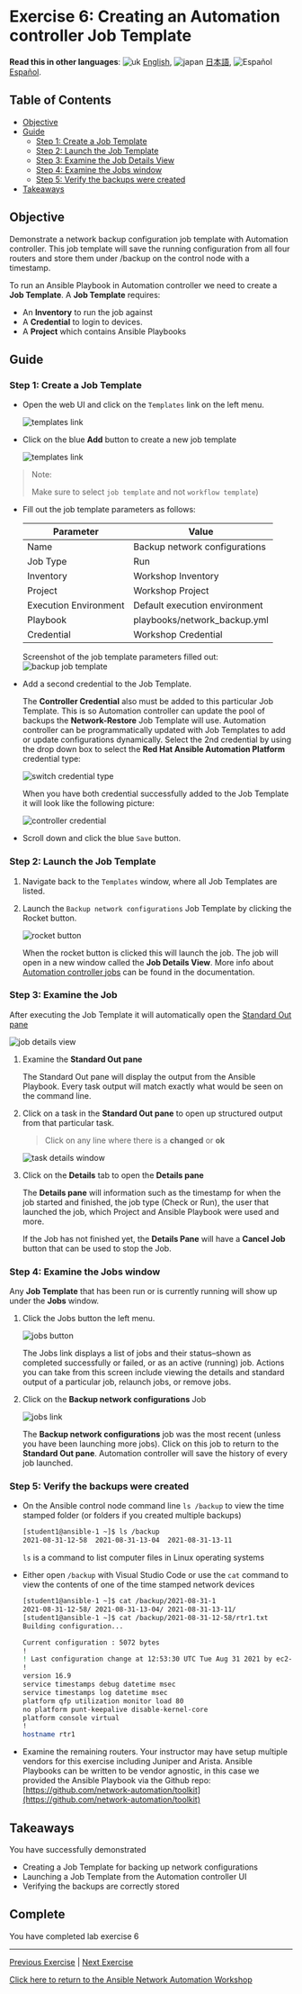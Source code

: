 # Exercise 6: Creating an Automation controller Job Template

**Read this in other languages**: ![uk](https://github.com/ansible/workshops/raw/devel/images/uk.png) [English](README.md), ![japan](https://github.com/ansible/workshops/raw/devel/images/japan.png) [日本語](README.ja.md), ![Español](https://github.com/ansible/workshops/raw/devel/images/es.png) [Español](README.es.md).

## Table of Contents

* [Objective](#objective)
* [Guide](#guide)
  * [Step 1: Create a Job Template](#step-1-create-a-job-template)
  * [Step 2: Launch the Job Template](#step-2-launch-the-job-template)
  * [Step 3: Examine the Job Details View](#step-3-examine-the-job-details-view)
  * [Step 4: Examine the Jobs window](#step-4-examine-the-jobs-window)
  * [Step 5: Verify the backups were created](#step-5-verify-the-backups-were-created)
* [Takeaways](#takeaways)

## Objective

Demonstrate a network backup configuration job template with Automation controller.  This job template will save the running configuration from all four routers and store them under /backup on the control node with a timestamp.

To run an Ansible Playbook in Automation controller we need to create a **Job Template**.  A **Job Template** requires:

* An **Inventory** to run the job against
* A **Credential** to login to devices.
* A **Project** which contains Ansible Playbooks

## Guide

### Step 1: Create a Job Template

* Open the web UI and click on the `Templates` link on the left menu.

   ![templates link](images/controller_templates.png)

* Click on the blue **Add** button to create a new job template

   ![templates link](images/controller_add.png)

> Note:
>
> Make sure to select `job template` and not `workflow template`)

* Fill out the job template parameters as follows:

  | Parameter | Value |
  |---|---|
  | Name  | Backup network configurations  |
  |  Job Type |  Run |
  |  Inventory |  Workshop Inventory |
  |  Project |  Workshop Project |
  |  Execution Environment | Default execution environment |
  |  Playbook |  playbooks/network_backup.yml |
  |  Credential |  Workshop Credential |

  Screenshot of the job template parameters filled out:
   ![backup job template](images/controller_backup.png)

* Add a second credential to the Job Template.

   The **Controller Credential** also must be added to this particular Job Template.  This is so Automation controller can update the pool of backups the **Network-Restore** Job Template will use. Automation controller can be programmatically updated with Job Templates to add or update configurations dynamically.  Select the 2nd credential by using the drop down box to select the **Red Hat Ansible Automation Platform** credential type:

  ![switch credential type](images/controller_cred.png)

  When you have both credential successfully added to the Job Template it will look like the following picture:

  ![controller credential](images/controller_cred_multiple.png)

* Scroll down and click the blue `Save` button.

### Step 2: Launch the Job Template

1. Navigate back to the `Templates` window, where all Job Templates are listed.

2. Launch the `Backup network configurations` Job Template by clicking the Rocket button.

    ![rocket button](images/controller_rocket.png)

    When the rocket button is clicked this will launch the job.  The job will open in a new window called the **Job Details View**.  More info about [Automation controller jobs](https://docs.ansible.com/automation-controller/latest/html/userguide/jobs.html) can be found in the documentation.

### Step 3: Examine the Job

After executing the Job Template it will automatically open the [Standard Out pane](https://docs.ansible.com/automation-controller/latest/html/userguide/jobs.html#standard-out)

![job details view](images/controller_job_output.png)

1. Examine the **Standard Out pane**

   The Standard Out pane will display the output from the Ansible Playbook.  Every task output will match exactly what would be seen on the command line.

2. Click on a task in the **Standard Out pane** to open up structured output from that particular task.

   > Click on any line where there is a **changed** or **ok**

   ![task details window](images/controller_details.png)

3. Click on the **Details**  tab to open the **Details pane**

   The **Details pane** will information such as the timestamp for when the job started and finished, the job type (Check or Run), the user that launched the job, which Project and Ansible Playbook were used and more.

   If the Job has not finished yet, the **Details Pane** will have a **Cancel Job** button that can be used to stop the Job.

### Step 4: Examine the Jobs window

Any **Job Template** that has been run or is currently running will show up under the **Jobs** window.

1. Click the Jobs button the left menu.

   ![jobs button](images/controller_jobs.png)

   The Jobs link displays a list of jobs and their status–shown as completed successfully or failed, or as an active (running) job. Actions you can take from this screen include viewing the details and standard output of a particular job, relaunch jobs, or remove jobs.

2. Click on the **Backup network configurations** Job

   ![jobs link](images/controller_jobs_link.png)

   The **Backup network configurations** job was the most recent (unless you have been launching more jobs).  Click on this job to return to the **Standard Out pane**.  Automation controller will save the history of every job launched.

### Step 5: Verify the backups were created

* On the Ansible control node command line `ls /backup` to view the time stamped folder (or folders if you created multiple backups)

  ```sh
  [student1@ansible-1 ~]$ ls /backup
  2021-08-31-12-58  2021-08-31-13-04  2021-08-31-13-11
  ```

  `ls` is a command to list computer files in Linux operating systems

* Either open `/backup` with Visual Studio Code or use the `cat` command to view the contents of one of the time stamped network devices

  ```sh
  [student1@ansible-1 ~]$ cat /backup/2021-08-31-1
  2021-08-31-12-58/ 2021-08-31-13-04/ 2021-08-31-13-11/
  [student1@ansible-1 ~]$ cat /backup/2021-08-31-12-58/rtr1.txt
  Building configuration...

  Current configuration : 5072 bytes
  !
  ! Last configuration change at 12:53:30 UTC Tue Aug 31 2021 by ec2-user
  !
  version 16.9
  service timestamps debug datetime msec
  service timestamps log datetime msec
  platform qfp utilization monitor load 80
  no platform punt-keepalive disable-kernel-core
  platform console virtual
  !
  hostname rtr1
  ```

* Examine the remaining routers.  Your instructor may have setup multiple vendors for this exercise including Juniper and Arista.  Ansible Playbooks can be written to be vendor agnostic,  in this case we provided the Ansible Playbook via the Github repo: [https://github.com/network-automation/toolkit](https://github.com/network-automation/toolkit)

## Takeaways

You have successfully demonstrated

* Creating a Job Template for backing up network configurations
* Launching a Job Template from the Automation controller UI
* Verifying the backups are correctly stored

## Complete

You have completed lab exercise 6

---
[Previous Exercise](../5-explore-controller/README.md) | [Next Exercise](../7-controller-survey/README.md)

[Click here to return to the Ansible Network Automation Workshop](../README.md)
